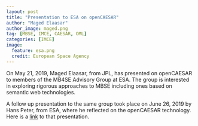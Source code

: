 ```yaml
---
layout: post
title: "Presentation to ESA on openCAESAR"
author: "Maged Elaasar"
author_image: maged.png
tag: [MBSE, IMCE, CAESAR, OML]
categories: [IMCE]
image:
  feature: esa.png
  credit: European Space Agency
---
```


On May 21, 2019, Maged Elaasar, from JPL, has presented on openCAESAR to members of the MB4SE Advisory Group at ESA. The group is interested in exploring rigorous approaches to MBSE including ones based on semantic web technologies. 

A follow up presentation to the same group took place on June 26, 2019 by Hans Peter, from ESA, where he reflected on the openCAESAR technology. Here is a [link](https://indico.esa.int/event/310/contributions/4581/attachments/3514/4653/Presentation_-_1430_-_Hans-Peter_de_Koning.pdf) to that presentation.

